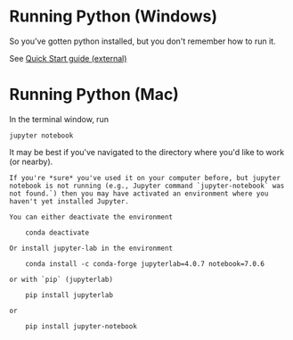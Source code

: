 
# Running Python (Windows)

So you've gotten python installed, but you don't remember how to run it. 

See [Quick Start guide (external)](https://jupyter-notebook-beginner-guide.readthedocs.io/en/latest/execute.html)

# Running Python (Mac)


In the terminal window, run

```
jupyter notebook
```

It may be best if you've navigated to the directory where you'd like to work (or nearby). 

```{tip}
If you're *sure* you've used it on your computer before, but jupyter notebook is not running (e.g., Jupyter command `jupyter-notebook` was not found.`) then you may have activated an environment where you haven't yet installed Jupyter.

You can either deactivate the environment

    conda deactivate

Or install jupyter-lab in the environment

    conda install -c conda-forge jupyterlab=4.0.7 notebook=7.0.6

or with `pip` (jupyterlab)

    pip install jupyterlab 

or 

    pip install jupyter-notebook

```
